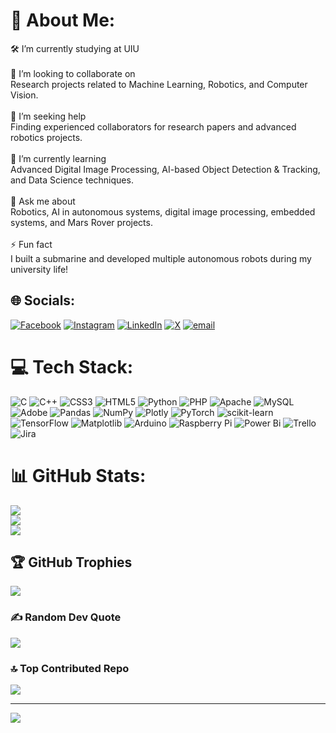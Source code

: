 # 💫 About Me:
🛠 I’m currently studying at UIU<br><br>🤝 I’m looking to collaborate on<br>Research projects related to Machine Learning, Robotics, and Computer Vision.<br><br>👐 I’m seeking help<br>Finding experienced collaborators for research papers and advanced robotics projects.<br><br>🌱 I’m currently learning<br>Advanced Digital Image Processing, AI-based Object Detection & Tracking, and Data Science techniques.<br><br>💬 Ask me about<br>Robotics, AI in autonomous systems, digital image processing, embedded systems, and Mars Rover projects.<br><br>⚡ Fun fact<br>I built a submarine and developed multiple autonomous robots during my university life!


## 🌐 Socials:
[![Facebook](https://img.shields.io/badge/Facebook-%231877F2.svg?logo=Facebook&logoColor=white)](https://facebook.com/mdyasin399618) [![Instagram](https://img.shields.io/badge/Instagram-%23E4405F.svg?logo=Instagram&logoColor=white)](https://instagram.com/md_yasin399) [![LinkedIn](https://img.shields.io/badge/LinkedIn-%230077B5.svg?logo=linkedin&logoColor=white)](https://linkedin.com/in/mdyasin399) [![X](https://img.shields.io/badge/X-black.svg?logo=X&logoColor=white)](https://x.com/mdyasin399) [![email](https://img.shields.io/badge/Email-D14836?logo=gmail&logoColor=white)](mailto:mdyasin399.my@gmail.com) 

# 💻 Tech Stack:
![C](https://img.shields.io/badge/c-%2300599C.svg?style=for-the-badge&logo=c&logoColor=white) ![C++](https://img.shields.io/badge/c++-%2300599C.svg?style=for-the-badge&logo=c%2B%2B&logoColor=white) ![CSS3](https://img.shields.io/badge/css3-%231572B6.svg?style=for-the-badge&logo=css3&logoColor=white) ![HTML5](https://img.shields.io/badge/html5-%23E34F26.svg?style=for-the-badge&logo=html5&logoColor=white) ![Python](https://img.shields.io/badge/python-3670A0?style=for-the-badge&logo=python&logoColor=ffdd54) ![PHP](https://img.shields.io/badge/php-%23777BB4.svg?style=for-the-badge&logo=php&logoColor=white) ![Apache](https://img.shields.io/badge/apache-%23D42029.svg?style=for-the-badge&logo=apache&logoColor=white) ![MySQL](https://img.shields.io/badge/mysql-4479A1.svg?style=for-the-badge&logo=mysql&logoColor=white) ![Adobe](https://img.shields.io/badge/adobe-%23FF0000.svg?style=for-the-badge&logo=adobe&logoColor=white) ![Pandas](https://img.shields.io/badge/pandas-%23150458.svg?style=for-the-badge&logo=pandas&logoColor=white) ![NumPy](https://img.shields.io/badge/numpy-%23013243.svg?style=for-the-badge&logo=numpy&logoColor=white) ![Plotly](https://img.shields.io/badge/Plotly-%233F4F75.svg?style=for-the-badge&logo=plotly&logoColor=white) ![PyTorch](https://img.shields.io/badge/PyTorch-%23EE4C2C.svg?style=for-the-badge&logo=PyTorch&logoColor=white) ![scikit-learn](https://img.shields.io/badge/scikit--learn-%23F7931E.svg?style=for-the-badge&logo=scikit-learn&logoColor=white) ![TensorFlow](https://img.shields.io/badge/TensorFlow-%23FF6F00.svg?style=for-the-badge&logo=TensorFlow&logoColor=white) ![Matplotlib](https://img.shields.io/badge/Matplotlib-%23ffffff.svg?style=for-the-badge&logo=Matplotlib&logoColor=black) ![Arduino](https://img.shields.io/badge/-Arduino-00979D?style=for-the-badge&logo=Arduino&logoColor=white) ![Raspberry Pi](https://img.shields.io/badge/-Raspberry_Pi-C51A4A?style=for-the-badge&logo=Raspberry-Pi) ![Power Bi](https://img.shields.io/badge/power_bi-F2C811?style=for-the-badge&logo=powerbi&logoColor=black) ![Trello](https://img.shields.io/badge/Trello-%23026AA7.svg?style=for-the-badge&logo=Trello&logoColor=white) ![Jira](https://img.shields.io/badge/jira-%230A0FFF.svg?style=for-the-badge&logo=jira&logoColor=white)
# 📊 GitHub Stats:
![](https://github-readme-stats.vercel.app/api?username=mdyasin399&theme=dark&hide_border=false&include_all_commits=false&count_private=false)<br/>
![](https://nirzak-streak-stats.vercel.app/?user=mdyasin399&theme=dark&hide_border=false)<br/>
![](https://github-readme-stats.vercel.app/api/top-langs/?username=mdyasin399&theme=dark&hide_border=false&include_all_commits=false&count_private=false&layout=compact)

## 🏆 GitHub Trophies
![](https://github-profile-trophy.vercel.app/?username=mdyasin399&theme=radical&no-frame=false&no-bg=true&margin-w=4)

### ✍️ Random Dev Quote
![](https://quotes-github-readme.vercel.app/api?type=horizontal&theme=radical)

### 🔝 Top Contributed Repo
![](https://github-contributor-stats.vercel.app/api?username=mdyasin399&limit=5&theme=dark&combine_all_yearly_contributions=true)

---
[![](https://visitcount.itsvg.in/api?id=mdyasin399&icon=0&color=0)](https://visitcount.itsvg.in)

<!-- Proudly created with GPRM ( https://gprm.itsvg.in ) -->
